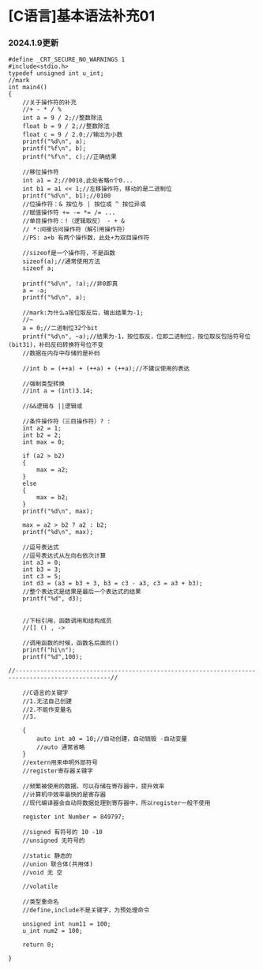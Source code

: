 # [C语言]基本语法补充01

### 2024.1.9更新



    #define _CRT_SECURE_NO_WARNINGS 1
    #include<stdio.h>
    typedef	unsigned int u_int;
    //mark
    int main4()
    {
        //关于操作符的补充
        //+ - * / % 
        int a = 9 / 2;//整数除法
        float b = 9 / 2;//整数除法
        float c = 9 / 2.0;//输出为小数
        printf("%d\n", a);
        printf("%f\n", b);
        printf("%f\n", c);//正确结果

        //移位操作符
        int a1 = 2;//0010,此处省略n个0...
        int b1 = a1 << 1;//左移操作符，移动的是二进制位
        printf("%d\n", b1);//0100
        //位操作符：& 按位与 | 按位或 ^ 按位异或
        //赋值操作符 += -= *= /= ...
        //单目操作符：!（逻辑取反） - + &  
        // *:间接访问操作符（解引用操作符）
        //PS: a+b 有两个操作数，此处+为双目操作符

        //sizeof是一个操作符，不是函数
        sizeof(a);//通常使用方法
        sizeof a;

        printf("%d\n", !a);//非0即真
        a = -a;
        printf("%d\n", a);

        //mark:为什么a按位取反后，输出结果为-1;
        //~
        a = 0;//二进制位32个bit
        printf("%d\n", ~a);//结果为-1，按位取反，位即二进制位，按位取反包括符号位(bit31)，补码反码转换符号位不变
        //数据在内存中存储的是补码

        //int b = (++a) + (++a) + (++a);//不建议使用的表达
        
        //强制类型转换
        //int a = (int)3.14;

        //&&逻辑与 ||逻辑或

        //条件操作符（三目操作符）? :
        int a2 = 1;
        int b2 = 2;
        int max = 0;

        if (a2 > b2)
        {
            max = a2;
        }
        else
        {
            max = b2;
        }
        printf("%d\n", max);

        max = a2 > b2 ? a2 : b2;
        printf("%d\n", max);

        //逗号表达式
        //逗号表达式从左向右依次计算
        int a3 = 0;
        int b3 = 3;
        int c3 = 5;
        int d3 = (a3 = b3 + 3, b3 = c3 - a3, c3 = a3 + b3);
        //整个表达式是结果是最后一个表达式的结果
        printf("%d", d3);


        //下标引用，函数调用和结构成员
        //[] () , ->

        //调用函数的时候，函数名后面的()
        printf("hi\n");
        printf("%d",100);

    //-------------------------------------------------------------------------------------------------//

        //C语言的关键字
        //1.无法自己创建
        //2.不能作变量名
        //3.

        {
            auto int a0 = 10;//自动创建，自动销毁 -自动变量
            //auto 通常省略
        }
        //extern用来申明外部符号
        //register寄存器关键字
        
        //频繁被使用的数据，可以存储在寄存器中，提升效率
        //计算机中效率最快的是寄存器
        //现代编译器会自动将数据处理到寄存器中，所以register一般不使用

        register int Number = 849797;

        //signed 有符号的 10 -10
        //unsigned 无符号的

        //static 静态的
        //union 联合体(共用体)
        //void 无 空

        //volatile
        
        //类型重命名
        //define,include不是关键字，为预处理命令

        unsigned int num11 = 100;
        u_int num2 = 100;	

        return 0;

    }	

